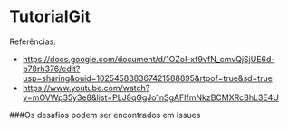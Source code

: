 # TutorialGit
Referências:
- https://docs.google.com/document/d/1OZoI-xf9vfN_cmvQjSjUE6d-b78rh376/edit?usp=sharing&ouid=102545838367421588895&rtpof=true&sd=true
- https://www.youtube.com/watch?v=mOVWp35y3e8&list=PLJ8qGgJo1nSgAFIfmNkzBCMXRcBhL3E4U


###Os desafios podem ser encontrados em Issues
